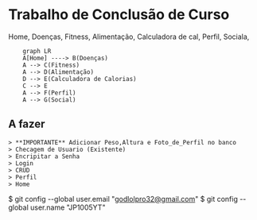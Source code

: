 # Trabalho de Conclusão de Curso
Home,
    Doenças,
    Fitness,
    Alimentação,
        Calculadora de cal,
    Perfil,
    Sociala,
```mermaid
    graph LR
    A[Home] ----> B(Doenças)
    A --> C(Fitness)
    A --> D(Alimentação)
    D --> E(Calculadora de Calorias)
    C --> E
    A --> F(Perfil)
    A --> G(Social)
```
## A fazer
    > **IMPORTANTE** Adicionar Peso,Altura e Foto_de_Perfil no banco
    > Checagem de Usuario (Existente)
    > Encripitar a Senha
    > Login
    > CRUD
    > Perfil
    > Home
    
$ git config --global user.email "godlolpro32@gmail.com"
$ git config --global user.name "JP1005YT"
